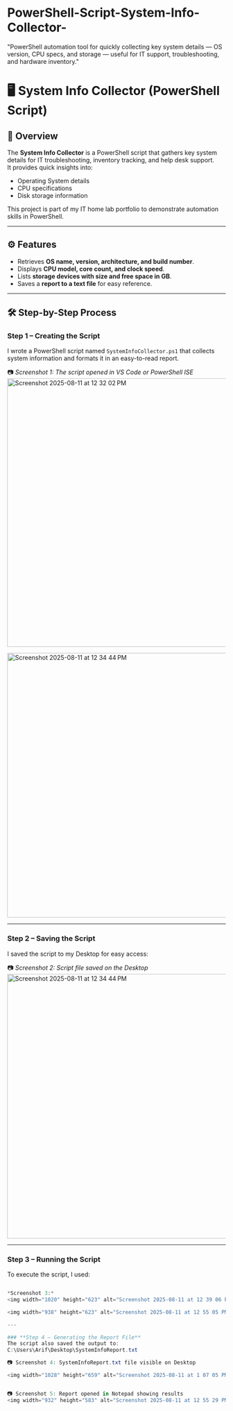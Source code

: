 # PowerShell-Script-System-Info-Collector-
"PowerShell automation tool for quickly collecting key system details — OS version, CPU specs, and storage — useful for IT support, troubleshooting, and hardware inventory."
# 🖥️ System Info Collector (PowerShell Script)

## 📌 Overview
The **System Info Collector** is a PowerShell script that gathers key system details for IT troubleshooting, inventory tracking, and help desk support.  
It provides quick insights into:
- Operating System details  
- CPU specifications  
- Disk storage information  

This project is part of my IT home lab portfolio to demonstrate automation skills in PowerShell.

---

## ⚙️ Features
- Retrieves **OS name, version, architecture, and build number**.
- Displays **CPU model, core count, and clock speed**.
- Lists **storage devices with size and free space in GB**.
- Saves a **report to a text file** for easy reference.

---

## 🛠️ Step-by-Step Process

### **Step 1 – Creating the Script**
I wrote a PowerShell script named `SystemInfoCollector.ps1` that collects system information and formats it in an easy-to-read report.  

📷 *Screenshot 1: The script opened in VS Code or PowerShell ISE*  
<img width="949" height="619" alt="Screenshot 2025-08-11 at 12 32 02 PM" src="https://github.com/user-attachments/assets/3237c53a-ba6d-43b1-88dd-7501b4491533" />

<img width="1002" height="610" alt="Screenshot 2025-08-11 at 12 34 44 PM" src="https://github.com/user-attachments/assets/dcc47283-8e75-499e-ba3b-4b7463880b69" />

---

### **Step 2 – Saving the Script**
I saved the script to my Desktop for easy access:  

📷 *Screenshot 2: Script file saved on the Desktop*  
<img width="1002" height="610" alt="Screenshot 2025-08-11 at 12 34 44 PM" src="https://github.com/user-attachments/assets/ef105501-fa9c-42b3-ba7a-e80cf27db809" />

---

### **Step 3 – Running the Script**
To execute the script, I used:
```powershell & "C:\Users\Arif\Desktop\SystemInfoCollector.ps1"

*Screenshot 3:*
<img width="1020" height="623" alt="Screenshot 2025-08-11 at 12 39 06 PM" src="https://github.com/user-attachments/assets/8f683826-5d48-4528-b048-1a4c3d1e2af8" />

<img width="938" height="623" alt="Screenshot 2025-08-11 at 12 55 05 PM" src="https://github.com/user-attachments/assets/71abcaa8-8bcd-4988-aabd-3fbe76c04d08" />

---

### **Step 4 – Generating the Report File**
The script also saved the output to:
C:\Users\Arif\Desktop\SystemInfoReport.txt

📷 Screenshot 4: SystemInfoReport.txt file visible on Desktop

<img width="1028" height="659" alt="Screenshot 2025-08-11 at 1 07 05 PM" src="https://github.com/user-attachments/assets/abf183e8-5b45-4063-8659-6fd03432ae22" />


📷 Screenshot 5: Report opened in Notepad showing results
<img width="932" height="583" alt="Screenshot 2025-08-11 at 12 55 29 PM" src="https://github.com/user-attachments/assets/116fa493-7079-4135-8f21-609da64dfb8d" />
